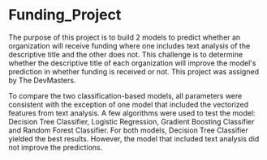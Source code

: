 # Funding_Project
The purpose of this project is to build 2 models to predict whether an organization will receive funding where one includes text analysis of the descriptive title and the 
other does not. This challenge is to determine whether the descriptive title of each organization will improve the model's prediction in whether funding is received or not. This 
project was assigned by The DevMasters. 

To compare the two classification-based models, all parameters were consistent with the exception of one model that included the vectorized features from text analysis. A few 
algorithms were used to test the model: Decision Tree Classifier, Logistic Regression, Gradient Boosting Classifier and Random Forest Classifier. For both models, Decision Tree
Classifier yielded the best results. However, the model that included text analysis did not improve the predictions. 
